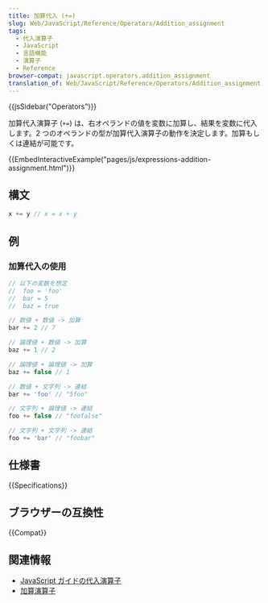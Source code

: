 ```yaml
---
title: 加算代入 (+=)
slug: Web/JavaScript/Reference/Operators/Addition_assignment
tags:
  - 代入演算子
  - JavaScript
  - 言語機能
  - 演算子
  - Reference
browser-compat: javascript.operators.addition_assignment
translation_of: Web/JavaScript/Reference/Operators/Addition_assignment
---
```

{{jsSidebar("Operators")}}

加算代入演算子 (`+=`) は、右オペランドの値を変数に加算し、結果を変数に代入します。2 つのオペランドの型が加算代入演算子の動作を決定します。加算もしくは連結が可能です。

{{EmbedInteractiveExample("pages/js/expressions-addition-assignment.html")}}

## 構文

```js
x += y // x = x + y
```

## 例

### 加算代入の使用

```js
// 以下の変数を想定
//  foo = 'foo'
//  bar = 5
//  baz = true

// 数値 + 数値 -> 加算
bar += 2 // 7

// 論理値 + 数値 -> 加算
baz += 1 // 2

// 論理値 + 論理値 -> 加算
baz += false // 1

// 数値 + 文字列 -> 連結
bar += 'foo' // "5foo"

// 文字列 + 論理値 -> 連結
foo += false // "foofalse"

// 文字列 + 文字列 -> 連結
foo += 'bar' // "foobar"
```

## 仕様書

{{Specifications}}

## ブラウザーの互換性

{{Compat}}

## 関連情報

- [JavaScript ガイドの代入演算子](/ja/docs/Web/JavaScript/Guide/Expressions_and_Operators#代入演算子)
- [加算演算子](/ja/docs/Web/JavaScript/Reference/Operators/Addition)
